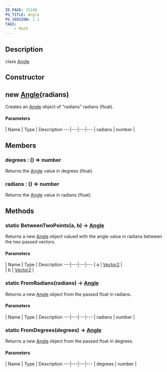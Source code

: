 ```yaml
---
ID_PAGE: 25249
PG_TITLE: Angle
PG_VERSION: 2.1
TAGS:
    - Math
---
```

## Description

class [Angle](/classes/3.0/Angle)



## Constructor

## new [Angle](/classes/3.0/Angle)(radians)

Creates an [Angle](/classes/3.0/Angle) object of "radians" radians (float).

#### Parameters
 | Name | Type | Description
---|---|---|---
 | radians | number |      

## Members

### degrees : () =&gt; number

Returns the [Angle](/classes/3.0/Angle) value in degrees (float).

### radians : () =&gt; number

Returns the [Angle](/classes/3.0/Angle) value in radians (float).

## Methods

### static BetweenTwoPoints(a, b) &rarr; [Angle](/classes/3.0/Angle)

Returns a new [Angle](/classes/3.0/Angle) object valued with the angle value in radians between the two passed vectors.

#### Parameters
 | Name | Type | Description
---|---|---|---
 | a | [Vector2](/classes/3.0/Vector2) |      
 | b | [Vector2](/classes/3.0/Vector2) |      
### static FromRadians(radians) &rarr; [Angle](/classes/3.0/Angle)

Returns a new [Angle](/classes/3.0/Angle) object from the passed float in radians.

#### Parameters
 | Name | Type | Description
---|---|---|---
 | radians | number |      

### static FromDegrees(degrees) &rarr; [Angle](/classes/3.0/Angle)

Returns a new [Angle](/classes/3.0/Angle) object from the passed float in degrees.

#### Parameters
 | Name | Type | Description
---|---|---|---
 | degrees | number |      

